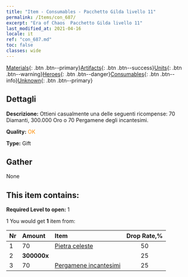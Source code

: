 ```yaml
---
title: "Item - Consumables - Pacchetto Gilda livello 11"
permalink: /Items/con_687/
excerpt: "Era of Chaos  Pacchetto Gilda livello 11"
last_modified_at: 2021-04-16
locale: it
ref: "con_687.md"
toc: false
classes: wide
---
```

 [Materials](/it/Items/){: .btn .btn--primary}[Artifacts](/it/Items/Artifacts/){: .btn .btn--success}[Units](/it/Items/Units/){: .btn .btn--warning}[Heroes](/it/Items/Heroes/){: .btn .btn--danger}[Consumables](/it/Items/Consumables/){: .btn .btn--info}[Unknown](/it/Items/Unknown/){: .btn .btn--primary}

## Dettagli
 **Descrizione:** Ottieni casualmente una delle seguenti ricompense: 70 Diamanti, 300.000 Oro o 70 Pergamene degli incantesimi.

 **Quality:** <span style="color: #FF8C00">OK</span>

 **Type:** Gift

## Gather

  None

## This item contains:

 **Required Level to open:** 1

 1 You would get **1** item  from:

  | Nr | Amount |     Item    | Drop Rate,% |
  |:---|:-------|:------------|:---------:|
  | 1 | 70 | [Pietra celeste](/it/Items/art_188/) | 50 | 
  | 2 |  **300000x** | <i class="fas fa-coins"/> | 25 | 
  | 3 | 70 | [Pergamene incantesimi](/it/Items/con_694/) | 25 | 
